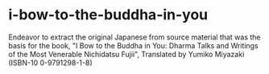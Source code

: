 # i-bow-to-the-buddha-in-you
Endeavor to extract the original Japanese from source material that was the basis for the book, "I Bow to the Buddha in You: Dharma Talks and Writings of the Most Venerable Nichidatsu Fujii", Translated by Yumiko Miyazaki (ISBN-10 0-9791298-1-8)
